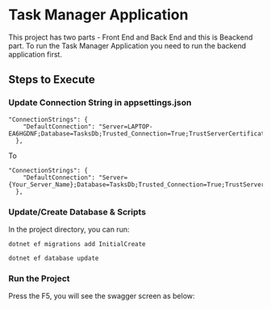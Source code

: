 # Task Manager Application

This project has two parts - Front End and Back End and this is Beackend part.
To run the Task Manager Application you need to run the backend application first.


## Steps to Execute

### Update Connection String in appsettings.json

```
"ConnectionStrings": {
    "DefaultConnection": "Server=LAPTOP-EA6HGDNF;Database=TasksDb;Trusted_Connection=True;TrustServerCertificate=True"
  },
```

To

```
"ConnectionStrings": {
    "DefaultConnection": "Server={Your_Server_Name};Database=TasksDb;Trusted_Connection=True;TrustServerCertificate=True"
  },
```

### Update/Create Database & Scripts

In the project directory, you can run:
```
dotnet ef migrations add InitialCreate

dotnet ef database update
```

### Run the Project

Press the F5, you will see the swagger screen as below:




